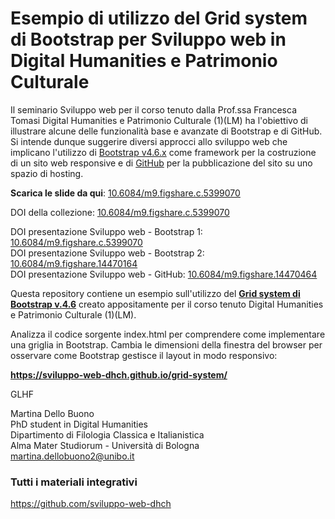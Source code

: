 # Esempio di utilizzo del Grid system di Bootstrap per Sviluppo web in Digital Humanities e Patrimonio Culturale

Il seminario Sviluppo web per il corso tenuto dalla Prof.ssa Francesca Tomasi Digital Humanities e Patrimonio Culturale (1)(LM) ha l'obiettivo di illustrare alcune delle funzionalità base e avanzate di Bootstrap e di GitHub. Si intende dunque suggerire diversi approcci allo sviluppo web che implicano l'utilizzo di <a href="https://getbootstrap.com/docs/4.6/getting-started/introduction/" target="_blank" alt="Bootstrap v4.6.x">Bootstrap v4.6.x</a> come framework per la costruzione di un sito web responsive e di <a href="http://github.com/" target="_blank" alt="GitHub">GitHub</a> per la pubblicazione del sito su uno spazio di hosting.

<b>Scarica le slide da qui</b>: <a href="https://figshare.com/collections/Sviluppo_web_in_Digital_Humanities_e_Patrimonio_Culturale/5399070/4" title="GitHub">10.6084/m9.figshare.c.5399070</a>



DOI della collezione: <a href="https://figshare.com/collections/Sviluppo_web_in_Digital_Humanities_e_Patrimonio_Culturale/5399070/4" title="GitHub">10.6084/m9.figshare.c.5399070</a>

DOI presentazione Sviluppo web - Bootstrap 1: <a href="https://figshare.com/articles/presentation/Sviluppo_web_-_Bootstrap_1/14469456?backTo=/collections/Sviluppo_web_in_Digital_Humanities_e_Patrimonio_Culturale/5399070" title="GitHub">10.6084/m9.figshare.c.5399070</a>
<br>
DOI presentazione Sviluppo web - Bootstrap 2: <a href="https://figshare.com/articles/presentation/Sviluppo_web_-_Bootstrap_2/14470164/1" title="GitHub">10.6084/m9.figshare.14470164</a>
<br>
DOI presentazione Sviluppo web - GitHub: <a href="https://figshare.com/articles/presentation/Sviluppo_web_-_GitHub/14470464" title="GitHub">10.6084/m9.figshare.14470464</a>

Questa repository contiene un esempio sull'utilizzo del <b><a href="https://getbootstrap.com/docs/4.6/layout/grid/" target="_blank" title="Grid system di Bootstrap">Grid system di Bootstrap v.4.6</a></b> creato appositamente per il corso tenuto Digital Humanities e Patrimonio Culturale (1)(LM).

Analizza il codice sorgente index.html per comprendere come implementare una griglia in Bootstrap. Cambia le dimensioni della finestra del browser per osservare come Bootstrap gestisce il layout in modo responsivo:

<b>https://sviluppo-web-dhch.github.io/grid-system/</b>

GLHF

Martina Dello Buono
<br>
PhD student in Digital Humanities
<br>
Dipartimento di Filologia Classica e Italianistica
<br>
Alma Mater Studiorum - Università di Bologna
<br>
martina.dellobuono2@unibo.it

### Tutti i materiali integrativi
https://github.com/sviluppo-web-dhch

